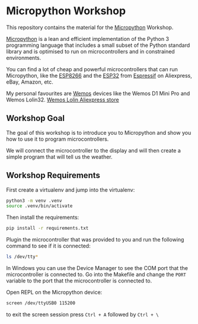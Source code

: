 # Micropython Workshop

This repository contains the material for the [Micropython](https://www.micropython.org/) Workshop.

[Micropython](https://docs.micropython.org/en/latest/) is a lean and efficient implementation of the Python 3 programming language that includes a small subset of the Python standard library and is optimised to run on microcontrollers and in constrained environments.

You can find a lot of cheap and powerful microcontrollers that can run Micropython, like the [ESP8266](https://en.wikipedia.org/wiki/ESP8266) and the [ESP32](https://en.wikipedia.org/wiki/ESP32) from [Espressif](https://www.espressif.com/) on Aliexpress, eBay, Amazon, etc.

My personal favourites are [Wemos](https://wemos.cc) devices like the Wemos D1 Mini Pro and Wemos Lolin32. [Wemos Lolin Aliexpress store](https://lolin.aliexpress.com/store/1331105)

## Workshop Goal

The goal of this workshop is to introduce you to Micropython and show you how to use it to program microcontrollers.

We will connect the microcontroller to the display and will then create a simple program that will tell us the weather.

## Workshop Requirements

First create a virtualenv and jump into the virtualenv:

```bash
python3 -m venv .venv
source .venv/bin/activate
```

Then install the requirements:

```bash
pip install -r requirements.txt
```

Plugin the microcontroller that was provided to you and run the following command to see if it is connected:

```bash
ls /dev/tty*
```

In Windows you can use the Device Manager to see the COM port that the microcontroller is connected to.
Go into the Makefile and change the `PORT` variable to the port that the microcontroller is connected to.

Open REPL on the Micropython device:

```bash
screen /dev/ttyUSB0 115200
``` 

to exit the screen session press `Ctrl + A` followed by `Ctrl + \`
